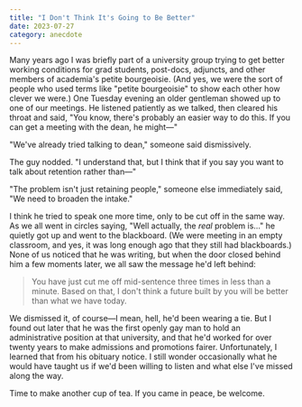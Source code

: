 ```yaml
---
title: "I Don't Think It's Going to Be Better"
date: 2023-07-27
category: anecdote
---
```


Many years ago
I was briefly part of a university group trying to get
better working conditions for grad students, post-docs, adjuncts,
and other members of academia's petite bourgeoisie.
(And yes,
we were the sort of people who used terms like "petite bourgeoisie"
to show each other how clever we were.)
One Tuesday evening
an older gentleman showed up to one of our meetings.
He listened patiently as we talked,
then cleared his throat and said,
"You know, there's probably an easier way to do this.
If you can get a meeting with the dean,
he might—"

"We've already tried talking to dean," someone said dismissively.

The guy nodded.
"I understand that,
but I think that if you say you want to talk about retention rather than—"

"The problem isn't just retaining people,"
someone else immediately said,
"We need to broaden the intake."

I think he tried to speak one more time,
only to be cut off in the same way.
As we all went in circles saying,
"Well actually, the *real* problem is…"
he quietly got up and went to the blackboard.
(We were meeting in an empty classroom,
and yes,
it was long enough ago that they still had blackboards.)
None of us noticed that he was writing,
but when the door closed behind him a few moments later,
we all saw the message he'd left behind:

> You have just cut me off mid-sentence three times in less than a minute.
> Based on that,
> I don't think a future built by you
> will be better than what we have today.

We dismissed it, of course—I mean, hell, he'd been wearing a tie.
But I found out later that he was the first openly gay man
to hold an administrative position at that university,
and that he'd worked for over twenty years
to make admissions and promotions fairer.
Unfortunately,
I learned that from his obituary notice.
I still wonder occasionally what he would have taught us
if we'd been willing to listen
and what else I've missed along the way.

Time to make another cup of tea.
If you came in peace, be welcome.
